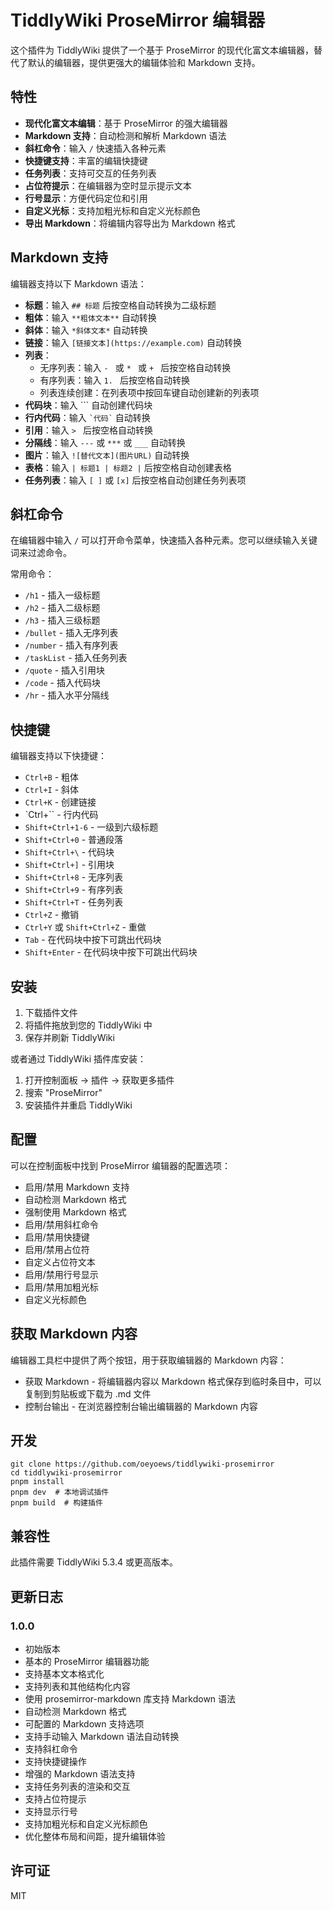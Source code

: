 # TiddlyWiki ProseMirror 编辑器

这个插件为 TiddlyWiki 提供了一个基于 ProseMirror 的现代化富文本编辑器，替代了默认的编辑器，提供更强大的编辑体验和 Markdown 支持。

## 特性

- **现代化富文本编辑**：基于 ProseMirror 的强大编辑器
- **Markdown 支持**：自动检测和解析 Markdown 语法
- **斜杠命令**：输入 `/` 快速插入各种元素
- **快捷键支持**：丰富的编辑快捷键
- **任务列表**：支持可交互的任务列表
- **占位符提示**：在编辑器为空时显示提示文本
- **行号显示**：方便代码定位和引用
- **自定义光标**：支持加粗光标和自定义光标颜色
- **导出 Markdown**：将编辑内容导出为 Markdown 格式

## Markdown 支持

编辑器支持以下 Markdown 语法：

- **标题**：输入 `## 标题` 后按空格自动转换为二级标题
- **粗体**：输入 `**粗体文本**` 自动转换
- **斜体**：输入 `*斜体文本*` 自动转换
- **链接**：输入 `[链接文本](https://example.com)` 自动转换
- **列表**：
  - 无序列表：输入 `- ` 或 `* ` 或 `+ ` 后按空格自动转换
  - 有序列表：输入 `1. ` 后按空格自动转换
  - 列表连续创建：在列表项中按回车键自动创建新的列表项
- **代码块**：输入 ``` 自动创建代码块
- **行内代码**：输入 `` `代码` `` 自动转换
- **引用**：输入 `> ` 后按空格自动转换
- **分隔线**：输入 `---` 或 `***` 或 `___` 自动转换
- **图片**：输入 `![替代文本](图片URL)` 自动转换
- **表格**：输入 `| 标题1 | 标题2 |` 后按空格自动创建表格
- **任务列表**：输入 `[ ]` 或 `[x]` 后按空格自动创建任务列表项

## 斜杠命令

在编辑器中输入 `/` 可以打开命令菜单，快速插入各种元素。您可以继续输入关键词来过滤命令。

常用命令：

- `/h1` - 插入一级标题
- `/h2` - 插入二级标题
- `/h3` - 插入三级标题
- `/bullet` - 插入无序列表
- `/number` - 插入有序列表
- `/taskList` - 插入任务列表
- `/quote` - 插入引用块
- `/code` - 插入代码块
- `/hr` - 插入水平分隔线

## 快捷键

编辑器支持以下快捷键：

- `Ctrl+B` - 粗体
- `Ctrl+I` - 斜体
- `Ctrl+K` - 创建链接
- `Ctrl+`` - 行内代码
- `Shift+Ctrl+1-6` - 一级到六级标题
- `Shift+Ctrl+0` - 普通段落
- `Shift+Ctrl+\` - 代码块
- `Shift+Ctrl+]` - 引用块
- `Shift+Ctrl+8` - 无序列表
- `Shift+Ctrl+9` - 有序列表
- `Shift+Ctrl+T` - 任务列表
- `Ctrl+Z` - 撤销
- `Ctrl+Y` 或 `Shift+Ctrl+Z` - 重做
- `Tab` - 在代码块中按下可跳出代码块
- `Shift+Enter` - 在代码块中按下可跳出代码块

## 安装

1. 下载插件文件
2. 将插件拖放到您的 TiddlyWiki 中
3. 保存并刷新 TiddlyWiki

或者通过 TiddlyWiki 插件库安装：

1. 打开控制面板 -> 插件 -> 获取更多插件
2. 搜索 "ProseMirror"
3. 安装插件并重启 TiddlyWiki

## 配置

可以在控制面板中找到 ProseMirror 编辑器的配置选项：

- 启用/禁用 Markdown 支持
- 自动检测 Markdown 格式
- 强制使用 Markdown 格式
- 启用/禁用斜杠命令
- 启用/禁用快捷键
- 启用/禁用占位符
- 自定义占位符文本
- 启用/禁用行号显示
- 启用/禁用加粗光标
- 自定义光标颜色

## 获取 Markdown 内容

编辑器工具栏中提供了两个按钮，用于获取编辑器的 Markdown 内容：

- 获取 Markdown - 将编辑器内容以 Markdown 格式保存到临时条目中，可以复制到剪贴板或下载为 .md 文件
- 控制台输出 - 在浏览器控制台输出编辑器的 Markdown 内容

## 开发

```shell
git clone https://github.com/oeyoews/tiddlywiki-prosemirror
cd tiddlywiki-prosemirror
pnpm install
pnpm dev  # 本地调试插件
pnpm build  # 构建插件
```

## 兼容性

此插件需要 TiddlyWiki 5.3.4 或更高版本。

## 更新日志

### 1.0.0
- 初始版本
- 基本的 ProseMirror 编辑器功能
- 支持基本文本格式化
- 支持列表和其他结构化内容
- 使用 prosemirror-markdown 库支持 Markdown 语法
- 自动检测 Markdown 格式
- 可配置的 Markdown 支持选项
- 支持手动输入 Markdown 语法自动转换
- 支持斜杠命令
- 支持快捷键操作
- 增强的 Markdown 语法支持
- 支持任务列表的渲染和交互
- 支持占位符提示
- 支持显示行号
- 支持加粗光标和自定义光标颜色
- 优化整体布局和间距，提升编辑体验

## 许可证

MIT